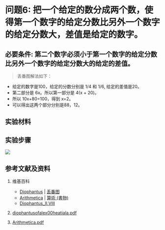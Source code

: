 # 问题6: 把一个给定的数分成两个数，使得第一个数字的给定分数比另外一个数字的给定分数大，差值是给定的数字。

## 必要条件: 第二个数字必须小于第一个数字的给定分数比另外一个数字的给定分数大的给定的差值。

> 丢番图解法如下：
>  
- 给定的数字是100，给定的分数分别是 1/4 和 1/6, 给定的差值是20。
- 第二部分是 6x。所以第一部分是 4(x + 20)。
- 所以 10x+80=100，得到 x=2。
- 可以得出这两个部分分别是88，12。

## 实验材料

## 实验步骤

![](/images/函数和极限/丢番图的《算术》中典型的推演实验/基本概念/卷1/问题6/1a1.jpg)

## 参考文献及资料

1. 维基百科
	- [Diophantus](https://en.wikipedia.org/wiki/Diophantus) | [丢番图](https://zh.wikipedia.org/wiki/丢番图) 
	- [Arithmetica](https://en.wikipedia.org/wiki/Arithmetica) | [算術 (書物)](https://ja.wikipedia.org/wiki/%E7%AE%97%E8%A1%93_(%E6%9B%B8%E7%89%A9)) 
	- [Diophantus_II.VIII](https://en.wikipedia.org/wiki/Diophantus_II.VIII) 

2. [diophantusofalex00heatiala.pdf](https://archive.org/download/diophantusofalex00heatiala/diophantusofalex00heatiala.pdf) 
3. [Arithmetica.pdf](https://staff.um.edu.mt/jmus1/Diophantus.pdf) 



